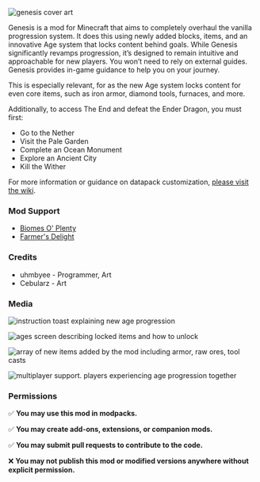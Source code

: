 ![genesis cover art](https://i.imgur.com/g2orwsP.png)

Genesis is a mod for Minecraft that aims to completely overhaul the vanilla progression system. It does this using newly added blocks, items, and an innovative Age system that locks content behind goals. While Genesis significantly revamps progression, it’s designed to remain intuitive and approachable for new players. You won’t need to rely on external guides. Genesis provides in-game guidance to help you on your journey.

This is especially relevant, for as the new Age system locks content for even core items, such as iron armor, diamond tools, furnaces, and more.

Additionally, to access The End and defeat the Ender Dragon, you must first:

*   Go to the Nether
*   Visit the Pale Garden
*   Complete an Ocean Monument
*   Explore an Ancient City
*   Kill the Wither

For more information or guidance on datapack customization, [please visit the wiki](https://github.com/marianyp/Genesis/wiki).

### Mod Support

*   [Biomes O' Plenty](https://www.curseforge.com/minecraft/mc-mods/biomes-o-plenty)
*   [Farmer's Delight](https://www.curseforge.com/minecraft/mc-mods/farmers-delight-refabricated)

### Credits

*   uhmbyee - Programmer, Art
*   Cebularz - Art

### Media

![instruction toast explaining new age progression](https://i.imgur.com/7YKsbLT.png)

![ages screen describing locked items and how to unlock](https://i.imgur.com/3xRAnSB.png)

![array of new items added by the mod including armor, raw ores, tool casts](https://i.imgur.com/2uCO9oj.png)

![multiplayer support. players experiencing age progression together](https://i.imgur.com/eJOywQm.png)

### Permissions

✅ **You may use this mod in modpacks.**

✅ **You may create add-ons, extensions, or companion mods.**

✅ **You may submit pull requests to contribute to the code.**

❌ **You may not publish this mod or modified versions anywhere without explicit permission.**
